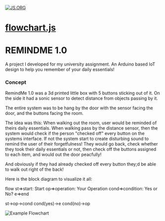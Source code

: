 [![JS.ORG](https://img.shields.io/badge/js.org-flowchart-ffb400.svg?style=flat-square)](http://js.org)

# [flowchart.js](http://flowchart.js.org)
# REMINDME 1.0

A project I developed for my university assignment. An Arduino based IoT design to help you remember of your daily essentials! 


### Concept

RemindMe 1.0 was a 3d printed little box with 5 buttons sticking out of it. On the side it had a sonic sensor to detect distance from objects passing by it. 

The entire system was to be hang by the door with the sensor facing the door, and the buttons facing the room. 

The idea was this: When walking out the room, user would be reminded of theirs daily essentials. When walking pass by the distance sensor, then the system would check if the person "checked off" every button on the systems interface. If not the system start to create disturbing sound to remind the user of their forgetfulness! They would go back, check whether they took their daily essentials or not, then check off the buttons assigned to each item, and would out the door peacfully! 

And obviously if they had already checked off every button they;d be able to walk out right of the back!

Here is the block diagram to visualize it all:


flow
st=>start: Start
op=>operation: Your Operation
cond=>condition: Yes or No?
e=>end

st->op->cond
cond(yes)->e
cond(no)->op


![Example Flowchart](/imgs/example.svg)
